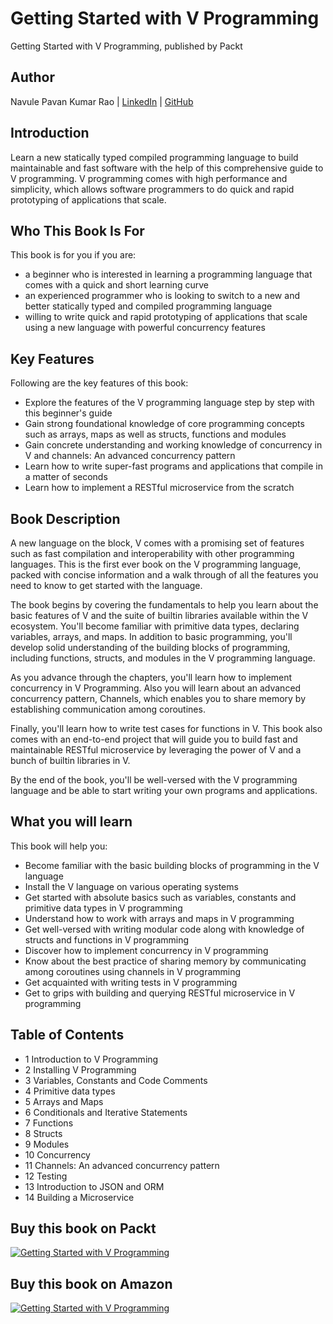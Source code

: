 # Getting Started with V Programming

Getting Started with V Programming, published by Packt

## Author

Navule Pavan Kumar Rao | [LinkedIn](https://www.linkedin.com/in/navule/) | [GitHub](https://www.github.com/windson)

## Introduction

Learn a new statically typed compiled programming language to build maintainable and fast software with the help of this comprehensive guide to V programming. V programming comes with high performance and simplicity, which allows software programmers to do quick and rapid prototyping of applications that scale.

## Who This Book Is For

This book is for you if you are:

- a beginner who is interested in learning a programming language that comes with a quick and short learning curve
- an experienced programmer who is looking to switch to a new and better statically typed and compiled programming language
- willing to write quick and rapid prototyping of applications that scale using a new language with powerful concurrency features

## Key Features

Following are the key features of this book:

- Explore the features of the V programming language step by step with this beginner's guide
- Gain strong foundational knowledge of core programming concepts such as arrays, maps as well as structs, functions and modules
- Gain concrete understanding and working knowledge of concurrency in V and channels: An advanced concurrency pattern
- Learn how to write super-fast programs and applications that compile in a matter of seconds
- Learn how to implement a RESTful microservice from the scratch

## Book Description

A new language on the block, V comes with a promising set of features such as fast compilation and interoperability with other programming languages. This is the first ever book on the V programming language, packed with concise information and a walk through of all the features you need to know to get started with the language.

The book begins by covering the fundamentals to help you learn about the basic features of V and the suite of builtin libraries available within the V ecosystem. You'll become familiar with primitive data types, declaring variables, arrays, and maps. In addition to basic programming, you'll develop solid understanding of the building blocks of programming, including functions, structs, and modules in the V programming language.

As you advance through the chapters, you'll learn how to implement concurrency in V Programming. Also you will learn about an advanced concurrency pattern, Channels, which enables you to share memory by establishing communication among coroutines.

Finally, you'll learn how to write test cases for functions in V. This book also comes with an end-to-end project that will guide you to build fast and maintainable RESTful microservice by leveraging the power of V and a bunch of builtin libraries in V.

By the end of the book, you'll be well-versed with the V programming language and be able to start writing your own programs and applications.

## What you will learn

This book will help you:

- Become familiar with the basic building blocks of programming in the V language
- Install the V language on various operating systems
- Get started with absolute basics such as variables, constants and primitive data types in V programming
- Understand how to work with arrays and maps in V programming
- Get well-versed with writing modular code along with knowledge of structs and functions in V programming
- Discover how to implement concurrency in V programming
- Know about the best practice of sharing memory by communicating among coroutines using channels in V programming
- Get acquainted with writing tests in V programming
- Get to grips with building and querying RESTful microservice in V programming

## Table of Contents

- 1 Introduction to V Programming
- 2 Installing V Programming
- 3 Variables, Constants and Code Comments
- 4 Primitive data types
- 5 Arrays and Maps
- 6 Conditionals and Iterative Statements
- 7 Functions
- 8 Structs
- 9 Modules
- 10 Concurrency
- 11 Channels: An advanced concurrency pattern
- 12 Testing
- 13 Introduction to JSON and ORM
- 14 Building a Microservice

## Buy this book on Packt

[![Getting Started with V Programming](https://static.packt-cdn.com/products/9781839213434/cover/smaller)](https://packt.link/tYelu)

## Buy this book on Amazon

[![Getting Started with V Programming](https://images-na.ssl-images-amazon.com/images/I/51vQQ9W+uuL._SX258_BO1,204,203,200_.jpg)](https://amzn.to/3veotpF)
